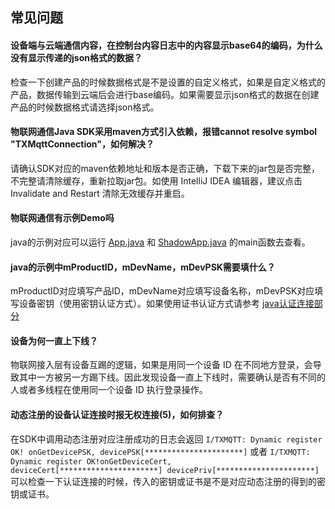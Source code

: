## 常见问题

#### 设备端与云端通信内容，在控制台内容日志中的内容显示base64的编码，为什么没有显示传递的json格式的数据？

检查一下创建产品的时候数据格式是不是设置的自定义格式，如果是自定义格式的产品，数据传输到云端后会进行base编码。如果需要显示json格式的数据在创建产品的时候数据格式请选择json格式。

#### 物联网通信Java SDK采用maven方式引入依赖，报错cannot resolve symbol "TXMqttConnection"，如何解决？

请确认SDK对应的maven依赖地址和版本是否正确，下载下来的jar包是否完整，不完整请清除缓存，重新拉取jar包。如使用 IntelliJ IDEA 编辑器，建议点击 Invalidate and Restart 清除无效缓存并重启。

#### 物联网通信有示例Demo吗

java的示例对应可以运行 [App.java](../../hub-device-java/src/main/java/com/tencent/iot/hub/device/java/App.java) 和 [ShadowApp.java](../../hub-device-java/src/main/java/com/tencent/iot/hub/device/java/ShadowApp.java) 的main函数去查看。

#### java的示例中mProductID，mDevName，mDevPSK需要填什么？

mProductID对应填写产品ID，mDevName对应填写设备名称，mDevPSK对应填写设备密钥（使用密钥认证方式）。如果使用证书认证方式请参考 [java认证连接部分](../../hub-device-java/README.md#认证连接)

#### 设备为何一直上下线？

物联网接入层有设备互踢的逻辑，如果是用同一个设备 ID 在不同地方登录，会导致其中一方被另一方踢下线。因此发现设备一直上下线时，需要确认是否有不同的人或者多线程在使用同一个设备 ID 执行登录操作。

#### 动态注册的设备认证连接时报无权连接(5)，如何排查？

在SDK中调用动态注册对应注册成功的日志会返回 `I/TXMQTT: Dynamic register OK! onGetDevicePSK, devicePSK[**********************]` 或者 `I/TXMQTT: Dynamic register OK!onGetDeviceCert, deviceCert[**********************] devicePriv[**********************]` 可以检查一下认证连接的时候，传入的密钥或证书是不是对应动态注册的得到的密钥或证书。


